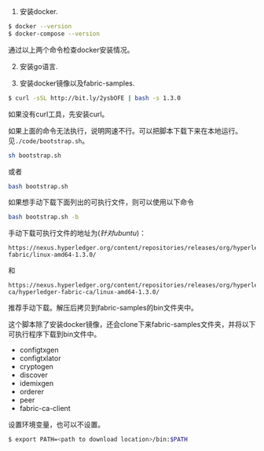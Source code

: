 1. 安装docker.

```sh
$ docker --version
$ docker-compose --version
```

通过以上两个命令检查docker安装情况。

2. 安装go语言.

3. 安装docker镜像以及fabric-samples.

```sh
$ curl -sSL http://bit.ly/2ysbOFE | bash -s 1.3.0
```

如果没有curl工具，先安装curl。

如果上面的命令无法执行，说明网速不行。可以把脚本下载下来在本地运行。见`./code/bootstrap.sh`。

```sh
sh bootstrap.sh
```

或者

```sh
bash bootstrap.sh
```

如果想手动下载下面列出的可执行文件，则可以使用以下命令

```sh
bash bootstrap.sh -b
```

手动下载可执行文件的地址为(*针对ubuntu*)：

```
https://nexus.hyperledger.org/content/repositories/releases/org/hyperledger/fabric/hyperledger-fabric/linux-amd64-1.3.0/
```
和
```
https://nexus.hyperledger.org/content/repositories/releases/org/hyperledger/fabric-ca/hyperledger-fabric-ca/linux-amd64-1.3.0/
```

推荐手动下载。解压后拷贝到fabric-samples的bin文件夹中。

这个脚本除了安装docker镜像，还会clone下来fabric-samples文件夹，并将以下可执行程序下载到bin文件中。
* configtxgen
* configtxlator
* cryptogen
* discover
* idemixgen
* orderer
* peer
* fabric-ca-client

设置环境变量，也可以不设置。

```sh
$ export PATH=<path to download location>/bin:$PATH
```
